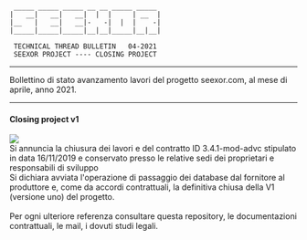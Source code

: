 ~~~

 _____ _____ _____ __ __ _____ _____
|   __|   __|   __|  |  |     | __  |
|__   |   __|   __|-   -|  |  |    -|
|_____|_____|_____|__|__|_____|__|__|

 TECHNICAL THREAD BULLETIN   04-2021
 SEEXOR PROJECT ---- CLOSING PROJECT 

~~~

---

Bollettino di stato avanzamento lavori del progetto seexor.com, al mese di aprile, anno 2021.

---

#### Closing project v1
[![](https://img.shields.io/badge/completed-14/04/21-green.svg)]()<br>
Si annuncia la chiusura dei lavori e del contratto ID 3.4.1-mod-advc stipulato in data 16/11/2019 e conservato presso le relative sedi dei proprietari e responsabili di sviluppo<br>
Si dichiara avviata l'operazione di passaggio dei database dal fornitore al produttore e, come da accordi contrattuali, la definitiva chiusa della V1 (versione uno) del progetto.<br>
<br>
Per ogni ulteriore referenza consultare questa repository, le documentazioni contrattuali, le mail, i dovuti studi legali.
